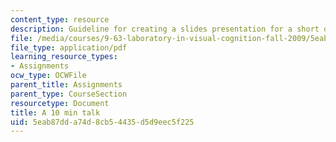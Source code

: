 ```yaml
---
content_type: resource
description: Guideline for creating a slides presentation for a short oral presentation.
file: /media/courses/9-63-laboratory-in-visual-cognition-fall-2009/5eab87dda74d8cb54435d5d9eec5f225_MIT9_63F09_assn03.pdf
file_type: application/pdf
learning_resource_types:
- Assignments
ocw_type: OCWFile
parent_title: Assignments
parent_type: CourseSection
resourcetype: Document
title: A 10 min talk
uid: 5eab87dd-a74d-8cb5-4435-d5d9eec5f225
---
```

